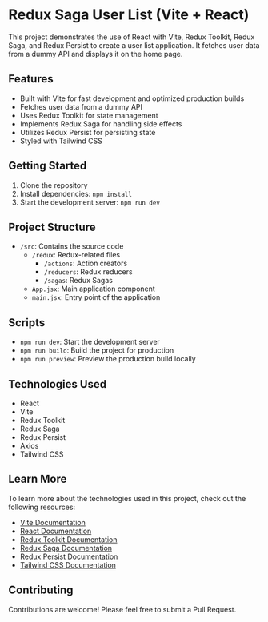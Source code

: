 # Redux Saga User List (Vite + React)

This project demonstrates the use of React with Vite, Redux Toolkit, Redux Saga, and Redux Persist to create a user list application. It fetches user data from a dummy API and displays it on the home page.

## Features

- Built with Vite for fast development and optimized production builds
- Fetches user data from a dummy API
- Uses Redux Toolkit for state management
- Implements Redux Saga for handling side effects
- Utilizes Redux Persist for persisting state
- Styled with Tailwind CSS

## Getting Started

1. Clone the repository
2. Install dependencies: `npm install`
3. Start the development server: `npm run dev`

## Project Structure

- `/src`: Contains the source code
  - `/redux`: Redux-related files
    - `/actions`: Action creators
    - `/reducers`: Redux reducers
    - `/sagas`: Redux Sagas
  - `App.jsx`: Main application component
  - `main.jsx`: Entry point of the application

## Scripts

- `npm run dev`: Start the development server
- `npm run build`: Build the project for production
- `npm run preview`: Preview the production build locally

## Technologies Used

- React
- Vite
- Redux Toolkit
- Redux Saga
- Redux Persist
- Axios
- Tailwind CSS

## Learn More

To learn more about the technologies used in this project, check out the following resources:

- [Vite Documentation](https://vitejs.dev/)
- [React Documentation](https://reactjs.org/)
- [Redux Toolkit Documentation](https://redux-toolkit.js.org/)
- [Redux Saga Documentation](https://redux-saga.js.org/)
- [Redux Persist Documentation](https://github.com/rt2zz/redux-persist)
- [Tailwind CSS Documentation](https://tailwindcss.com/)

## Contributing

Contributions are welcome! Please feel free to submit a Pull Request.
